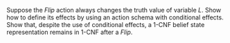 

Suppose the ${Flip}$ action
always changes the truth value of variable $L$. Show how to define its
effects by using an action schema with conditional effects. Show that,
despite the use of conditional effects, a 1-CNF belief state
representation remains in 1-CNF after a ${Flip}$.
